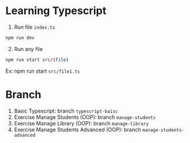 # Learning Typescript

1. Run file `index.ts`

```bash
npm run dev
```

2. Run any file

```bash
npm run start src/(file)
```

Ex: npm run start `src/file1.ts`

# Branch

1. Basic Typescript: branch `typescript-baisc`
2. Exercise Manage Students (OOP): branch `manage-students`
3. Exercise Manage Library (OOP): branch `manage-library`
4. Exercise Manage Students Advanced (OOP): branch `manage-students-advanced`
